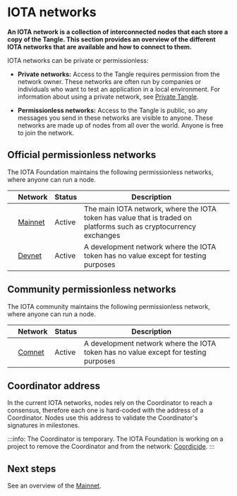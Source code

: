 # IOTA networks

**An IOTA network is a collection of interconnected nodes that each store a copy of the Tangle. This section provides an overview of the different IOTA networks that are available and how to connect to them.**

IOTA networks can be private or permissionless:

- **Private networks:** Access to the Tangle requires permission from the network owner. These networks are often run by companies or individuals who want to test an application in a local environment. For information about using a private network, see [Private Tangle](root://compass/1.0/overview.md).

- **Permissionless networks:** Access to the Tangle is public, so any messages you send in these networks are visible to anyone. These networks are made up of nodes from all over the world. Anyone is free to join the network.

## Official permissionless networks

The IOTA Foundation maintains the following permissionless networks, where anyone can run a node.

|      | **Network**                       | **Status** | **Description**                                              |      |
| :--- | :-------------------------------- | :--------- | ------------------------------------------------------------ | ---- |
|      | [Mainnet](../networks/mainnet.md) | Active     | The main IOTA network, where the IOTA token has value that is traded on platforms such as cryptocurrency exchanges |      |
|      | [Devnet](../networks/devnet.md)   | Active     | A development network where the IOTA token has no value except for testing purposes |      |

## Community permissionless networks

The IOTA community maintains the following permissionless network, where anyone can run a node.

|      | **Network**                     | **Status** | **Description**                                              |      |
| :--- | :------------------------------ | :--------- | ------------------------------------------------------------ | ---- |
|      | [Comnet](../networks/commnet.md) | Active     | A development network where the IOTA token has no value except for testing purposes |      |

## Coordinator address

In the current IOTA networks, nodes rely on the Coordinator to reach a consensus, therefore each one is hard-coded with the address of a Coordinator. Nodes use this address to validate the Coordinator's signatures in milestones.

:::info:
The Coordinator is temporary. The IOTA Foundation is working on a project to remove the Coordinator and from the network: [Coordicide](https://coordicide.iota.org/post-coordinator).
:::

## Next steps

See an overview of the [Mainnet](../networks/mainnet.md). 